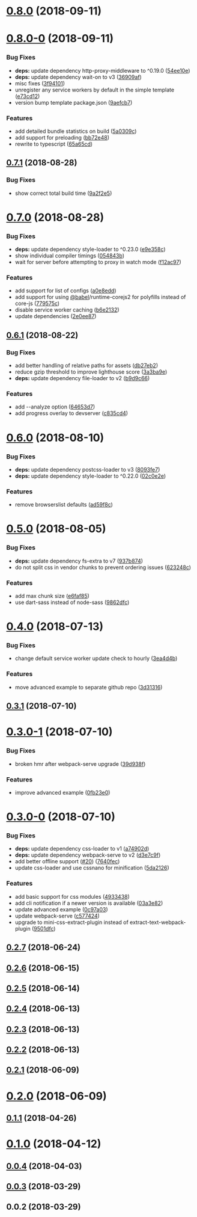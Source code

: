 <a name="0.8.0"></a>
# [0.8.0](https://github.com/ersims/varan/compare/v0.8.0-0...v0.8.0) (2018-09-11)



<a name="0.8.0-0"></a>
# [0.8.0-0](https://github.com/ersims/varan/compare/v0.7.1...v0.8.0-0) (2018-09-11)


### Bug Fixes

* **deps:** update dependency http-proxy-middleware to ^0.19.0 ([54ee10e](https://github.com/ersims/varan/commit/54ee10e))
* **deps:** update dependency wait-on to v3 ([36909af](https://github.com/ersims/varan/commit/36909af))
* misc fixes ([3f94101](https://github.com/ersims/varan/commit/3f94101))
* unregister any service workers by default in the simple template ([e73cd12](https://github.com/ersims/varan/commit/e73cd12))
* version bump template package.json ([9aefcb7](https://github.com/ersims/varan/commit/9aefcb7))


### Features

* add detailed bundle statistics on build ([5a0309c](https://github.com/ersims/varan/commit/5a0309c))
* add support for preloading ([bb72e48](https://github.com/ersims/varan/commit/bb72e48))
* rewrite to typescript ([65a65cd](https://github.com/ersims/varan/commit/65a65cd))



<a name="0.7.1"></a>
## [0.7.1](https://github.com/ersims/varan/compare/v0.7.0...v0.7.1) (2018-08-28)


### Bug Fixes

* show correct total build time ([9a2f2e5](https://github.com/ersims/varan/commit/9a2f2e5))



<a name="0.7.0"></a>
# [0.7.0](https://github.com/ersims/varan/compare/v0.6.1...v0.7.0) (2018-08-28)


### Bug Fixes

* **deps:** update dependency style-loader to ^0.23.0 ([e9e358c](https://github.com/ersims/varan/commit/e9e358c))
* show individual compiler timings ([054843b](https://github.com/ersims/varan/commit/054843b))
* wait for server before attempting to proxy in watch mode ([f12ac97](https://github.com/ersims/varan/commit/f12ac97))


### Features

* add support for list of configs ([a0e8edd](https://github.com/ersims/varan/commit/a0e8edd))
* add support for using [@babel](https://github.com/babel)/runtime-corejs2 for polyfills instead of core-js ([779575c](https://github.com/ersims/varan/commit/779575c))
* disable service worker caching ([b6e2132](https://github.com/ersims/varan/commit/b6e2132))
* update dependencies ([2e0ee87](https://github.com/ersims/varan/commit/2e0ee87))



<a name="0.6.1"></a>
## [0.6.1](https://github.com/ersims/varan/compare/v0.6.0...v0.6.1) (2018-08-22)


### Bug Fixes

* add better handling of relative paths for assets ([db27eb2](https://github.com/ersims/varan/commit/db27eb2))
* reduce gzip threshold to improve lighthouse score ([3a3ba9e](https://github.com/ersims/varan/commit/3a3ba9e))
* **deps:** update dependency file-loader to v2 ([b9d9c66](https://github.com/ersims/varan/commit/b9d9c66))


### Features

* add --analyze option ([64653d7](https://github.com/ersims/varan/commit/64653d7))
* add progress overlay to devserver ([c835cd4](https://github.com/ersims/varan/commit/c835cd4))



<a name="0.6.0"></a>
# [0.6.0](https://github.com/ersims/varan/compare/v0.5.0...v0.6.0) (2018-08-10)


### Bug Fixes

* **deps:** update dependency postcss-loader to v3 ([8093fe7](https://github.com/ersims/varan/commit/8093fe7))
* **deps:** update dependency style-loader to ^0.22.0 ([02c0e2e](https://github.com/ersims/varan/commit/02c0e2e))


### Features

* remove browserslist defaults ([ad59f8c](https://github.com/ersims/varan/commit/ad59f8c))



<a name="0.5.0"></a>
# [0.5.0](https://github.com/ersims/varan/compare/v0.4.0...v0.5.0) (2018-08-05)


### Bug Fixes

* **deps:** update dependency fs-extra to v7 ([937b874](https://github.com/ersims/varan/commit/937b874))
* do not split css in vendor chunks to prevent ordering issues ([623248c](https://github.com/ersims/varan/commit/623248c))


### Features

* add max chunk size ([e6faf85](https://github.com/ersims/varan/commit/e6faf85))
* use dart-sass instead of node-sass ([9862dfc](https://github.com/ersims/varan/commit/9862dfc))



<a name="0.4.0"></a>
# [0.4.0](https://github.com/ersims/varan/compare/v0.3.1...v0.4.0) (2018-07-13)


### Bug Fixes

* change default service worker update check to hourly ([3ea4d4b](https://github.com/ersims/varan/commit/3ea4d4b))


### Features

* move advanced example to separate github repo ([3d31316](https://github.com/ersims/varan/commit/3d31316))



<a name="0.3.1"></a>
## [0.3.1](https://github.com/ersims/varan/compare/v0.3.0-1...v0.3.1) (2018-07-10)



<a name="0.3.0-1"></a>
# [0.3.0-1](https://github.com/ersims/varan/compare/v0.3.0-0...v0.3.0-1) (2018-07-10)


### Bug Fixes

* broken hmr after webpack-serve upgrade ([39d938f](https://github.com/ersims/varan/commit/39d938f))


### Features

* improve advanced example ([0fb23e0](https://github.com/ersims/varan/commit/0fb23e0))



<a name="0.3.0-0"></a>
# [0.3.0-0](https://github.com/ersims/varan/compare/v0.2.7...v0.3.0-0) (2018-07-10)


### Bug Fixes

* **deps:** update dependency css-loader to v1 ([a74902d](https://github.com/ersims/varan/commit/a74902d))
* **deps:** update dependency webpack-serve to v2 ([d3e7c9f](https://github.com/ersims/varan/commit/d3e7c9f))
* add better offline support ([#20](https://github.com/ersims/varan/issues/20)) ([7640fec](https://github.com/ersims/varan/commit/7640fec))
* update css-loader and use cssnano for minification ([5da2126](https://github.com/ersims/varan/commit/5da2126))


### Features

* add basic support for css modules ([4933438](https://github.com/ersims/varan/commit/4933438))
* add cli notification if a newer version is available ([03a3e82](https://github.com/ersims/varan/commit/03a3e82))
* update advanced example ([0c97a03](https://github.com/ersims/varan/commit/0c97a03))
* update webpack-serve ([c577424](https://github.com/ersims/varan/commit/c577424))
* upgrade to mini-css-extract-plugin instead of extract-text-webpack-plugin ([9501dfc](https://github.com/ersims/varan/commit/9501dfc))



<a name="0.2.7"></a>
## [0.2.7](https://github.com/ersims/varan/compare/v0.2.6...v0.2.7) (2018-06-24)



<a name="0.2.6"></a>
## [0.2.6](https://github.com/ersims/varan/compare/v0.2.5...v0.2.6) (2018-06-15)



<a name="0.2.5"></a>
## [0.2.5](https://github.com/ersims/varan/compare/v0.2.4...v0.2.5) (2018-06-14)



<a name="0.2.4"></a>
## [0.2.4](https://github.com/ersims/varan/compare/v0.2.3...v0.2.4) (2018-06-13)



<a name="0.2.3"></a>
## [0.2.3](https://github.com/ersims/varan/compare/v0.2.2...v0.2.3) (2018-06-13)



<a name="0.2.2"></a>
## [0.2.2](https://github.com/ersims/varan/compare/v0.2.1...v0.2.2) (2018-06-13)



<a name="0.2.1"></a>
## [0.2.1](https://github.com/ersims/varan/compare/v0.2.0...v0.2.1) (2018-06-09)



<a name="0.2.0"></a>
# [0.2.0](https://github.com/ersims/varan/compare/v0.1.1...v0.2.0) (2018-06-09)



<a name="0.1.1"></a>
## [0.1.1](https://github.com/ersims/varan/compare/v0.1.0...v0.1.1) (2018-04-26)



<a name="0.1.0"></a>
# [0.1.0](https://github.com/ersims/varan/compare/v0.0.4...v0.1.0) (2018-04-12)



<a name="0.0.4"></a>
## [0.0.4](https://github.com/ersims/varan/compare/v0.0.3...v0.0.4) (2018-04-03)



<a name="0.0.3"></a>
## [0.0.3](https://github.com/ersims/varan/compare/v0.0.2...v0.0.3) (2018-03-29)



<a name="0.0.2"></a>
## 0.0.2 (2018-03-29)



